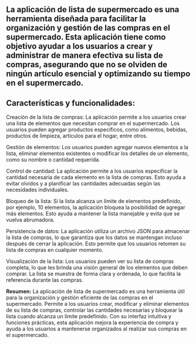 ## La aplicación de lista de supermercado es una herramienta diseñada para facilitar la organización y gestión de las compras en el supermercado. Esta aplicación tiene como objetivo ayudar a los usuarios a crear y administrar de manera efectiva su lista de compras, asegurando que no se olviden de ningún artículo esencial y optimizando su tiempo en el supermercado.


## Características y funcionalidades: ##

Creación de la lista de compras: La aplicación permite a los usuarios crear una lista de elementos que necesitan comprar en el supermercado. Los usuarios pueden agregar productos específicos, como alimentos, bebidas, productos de limpieza, artículos para el hogar, entre otros.

Gestión de elementos: Los usuarios pueden agregar nuevos elementos a la lista, eliminar elementos existentes o modificar los detalles de un elemento, como su nombre o cantidad requerida.

Control de cantidad: La aplicación permite a los usuarios especificar la cantidad necesaria de cada elemento en la lista de compras. Esto ayuda a evitar olvidos y a planificar las cantidades adecuadas según las necesidades individuales.

Bloqueo de la lista: Si la lista alcanza un límite de elementos predefinido, por ejemplo, 10 elementos, la aplicación bloquea la posibilidad de agregar más elementos. Esto ayuda a mantener la lista manejable y evita que se vuelva abrumadora.

Persistencia de datos: La aplicación utiliza un archivo JSON para almacenar la lista de compras, lo que garantiza que los datos se mantengan incluso después de cerrar la aplicación. Esto permite que los usuarios retomen su lista de compras en cualquier momento.

Visualización de la lista: Los usuarios pueden ver su lista de compras completa, lo que les brinda una visión general de los elementos que deben comprar. La lista se muestra de forma clara y ordenada, lo que facilita la referencia durante las compras.

**Resumen:**
La aplicación de lista de supermercado es una herramienta útil para la organización y gestión eficiente de las compras en el supermercado. Permite a los usuarios crear, modificar y eliminar elementos de su lista de compras, controlar las cantidades necesarias y bloquear la lista cuando alcanza un límite predefinido. Con su interfaz intuitiva y funciones prácticas, esta aplicación mejora la experiencia de compra y ayuda a los usuarios a mantenerse organizados al realizar sus compras en el supermercado.
